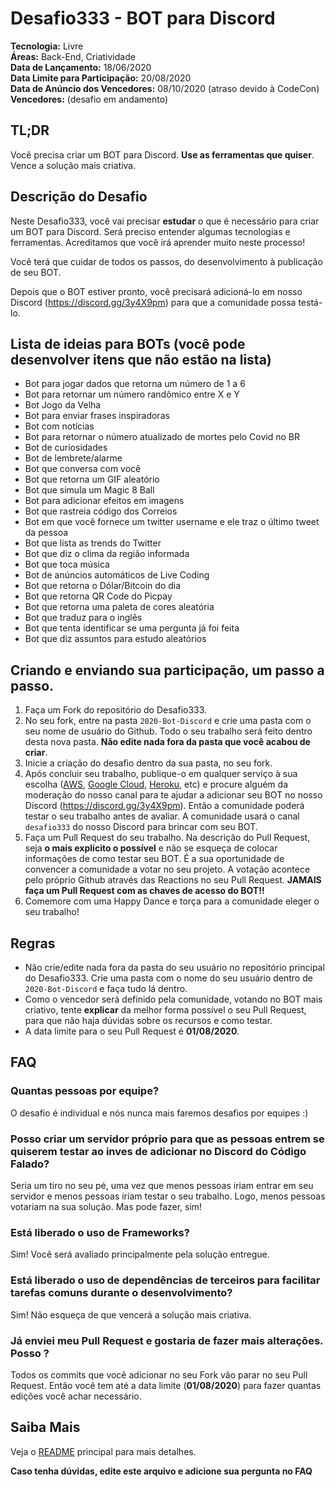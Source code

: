 # Desafio333 - BOT para Discord

**Tecnologia:** Livre  
**Áreas:** Back-End, Criatividade  
**Data de Lançamento:** 18/06/2020  
**Data Limite para Participação:** 20/08/2020  
**Data de Anúncio dos Vencedores:** 08/10/2020 (atraso devido à CodeCon)
**Vencedores:** (desafio em andamento)

## TL;DR

Você precisa criar um BOT para Discord. **Use as ferramentas que quiser**. Vence a solução mais criativa.

## Descrição do Desafio

Neste Desafio333, você vai precisar **estudar** o que é necessário para criar um BOT para Discord. Será preciso entender algumas tecnologias e ferramentas. Acreditamos que você irá aprender muito neste processo!

Você terá que cuidar de todos os passos, do desenvolvimento à publicação de seu BOT.

Depois que o BOT estiver pronto, você precisará adicioná-lo em nosso Discord (https://discord.gg/3y4X9pm) para que a comunidade possa testá-lo.

## Lista de ideias para BOTs (você pode desenvolver itens que não estão na lista)

- Bot para jogar dados que retorna um número de 1 a 6
- Bot para retornar um número randômico entre X e Y
- Bot Jogo da Velha
- Bot para enviar frases inspiradoras
- Bot com notícias
- Bot para retornar o número atualizado de mortes pelo Covid no BR
- Bot de curiosidades
- Bot de lembrete/alarme
- Bot que conversa com você
- Bot que retorna um GIF aleatório
- Bot que simula um Magic 8 Ball
- Bot para adicionar efeitos em imagens
- Bot que rastreia código dos Correios
- Bot em que você fornece um twitter username e ele traz o último tweet da pessoa
- Bot que lista as trends do Twitter
- Bot que diz o clima da região informada
- Bot que toca música
- Bot de anúncios automáticos de Live Coding
- Bot que retorna o Dólar/Bitcoin do dia
- Bot que retorna QR Code do Picpay
- Bot que retorna uma paleta de cores aleatória
- Bot que traduz para o inglês
- Bot que tenta identificar se uma pergunta já foi feita
- Bot que diz assuntos para estudo aleatórios

## Criando e enviando sua participação, um passo a passo.

1. Faça um Fork do repositório do Desafio333.
2. No seu fork, entre na pasta `2020-Bot-Discord` e crie uma pasta com o seu nome de usuário do Github. Todo o seu trabalho será feito dentro desta nova pasta. **Não edite nada fora da pasta que você acabou de criar**.
3. Inicie a criação do desafio dentro da sua pasta, no seu fork.
4. Após concluir seu trabalho, publique-o em qualquer serviço à sua escolha ([AWS](https://aws.amazon.com/), [Google Cloud](https://cloud.google.com/), [Heroku](https://www.heroku.com), etc) e procure alguém da moderação do nosso canal para te ajudar a adicionar seu BOT no nosso Discord (https://discord.gg/3y4X9pm). Então a comunidade poderá testar o seu trabalho antes de avaliar. A comunidade usará o canal `desafio333` do nosso Discord para brincar com seu BOT.
5. Faça um Pull Request do seu trabalho. Na descrição do Pull Request, seja **o mais explícito o possível** e não se esqueça de colocar informações de como testar seu BOT. É a sua oportunidade de convencer a comunidade a votar no seu projeto. A votação acontece pelo próprio Github através das Reactions no seu Pull Request. **JAMAIS faça um Pull Request com as chaves de acesso do BOT!!**
6. Comemore com uma Happy Dance e torça para a comunidade eleger o seu trabalho!

## Regras

- Não crie/edite nada fora da pasta do seu usuário no repositório principal do Desafio333. Crie uma pasta com o nome do seu usuário dentro de `2020-Bot-Discord` e faça tudo lá dentro.
- Como o vencedor será definido pela comunidade, votando no BOT mais criativo, tente **explicar** da melhor forma possível o seu Pull Request, para que não haja dúvidas sobre os recursos e como testar.
- A data limite para o seu Pull Request é **01/08/2020**.

## FAQ

### Quantas pessoas por equipe?

O desafio é individual e nós nunca mais faremos desafios por equipes :)

### Posso criar um servidor próprio para que as pessoas entrem se quiserem testar ao inves de adicionar no Discord do Código Falado?

Seria um tiro no seu pé, uma vez que menos pessoas iriam entrar em seu servidor e menos pessoas iriam testar o seu trabalho. Logo, menos pessoas votariam na sua solução. Mas pode fazer, sim!

### Está liberado o uso de Frameworks?

Sim! Você será avaliado principalmente pela solução entregue.

### Está liberado o uso de dependências de terceiros para facilitar tarefas comuns durante o desenvolvimento?

Sim! Não esqueça de que vencerá a solução mais criativa.

### Já enviei meu Pull Request e gostaria de fazer mais alterações. Posso ?

Todos os commits que você adicionar no seu Fork vão parar no seu Pull Request. Então você tem até a data limite (**01/08/2020**) para fazer quantas edições você achar necessário.

## Saiba Mais

Veja o [README](../README.md) principal para mais detalhes.

**Caso tenha dúvidas, edite este arquivo e adicione sua pergunta no FAQ**
